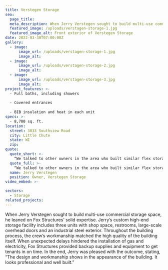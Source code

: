 ```yaml
---
title: Verstegen Storage
seo:
  page_title:
  meta_description: When Jerry Verstegen sought to build multi-use commercial storage space, he leaned on Fox Structures’ solid expertise.
  featured_image: /uploads/verstagen-storage-1.jpg
  featured_image_alt: Front exterior of Verstegen Storage
date: 2022-03-30T07:00:00Z
gallery: 
  - image: 
      image_url: /uploads/verstagen-storage-1.jpg
      image_alt:
  - image: 
      image_url: /uploads/verstagen-storage-2.jpg
      image_alt:
  - image: 
      image_url: /uploads/verstagen-storage-3.jpg
      image_alt:
project_features: >-
  - Full baths, including showers
  
  - Covered entrances
  
  - BIB insulation and heat in each unit
specs: >-
  - 8,700 sq. ft.
location:
  street: 3033 Southview Road
  city: Little Chute
  state: WI
  zip:
quote:
  quote_short: >-
    “We talked to other owners in the area who built similar flex storage buildings, and Fox Structures came highly recommended. Their on-site workers were excellent and professional. They kept a clean job site and were hard workers.”
  quote_full: >-
    “We talked to other owners in the area who built similar flex storage buildings, and Fox Structures came highly recommended. Their on-site workers were excellent and professional. They kept a clean job site and were hard workers. Fox Structures’ management team answered questions and provided any information we needed. I would absolutely recommend Fox Structures to others.”
  name: Jerry Verstegen
  position: Owner, Verstegen Storage
video_embed: >-

sectors:
  - Storage
related_projects: 
---
```


When Jerry Verstegen sought to build multi-use commercial storage space, he leaned on Fox Structures’ solid expertise. Jerry’s custom high-end storage facility includes three units with shop space, restrooms, large-scale overhead doors and an industrial steel exterior. Throughout the building process, the crew’s workmanship matched the high quality of the building itself. When unexpected delays hindered the installation of gas and electricity, Fox Structures provided backup supplies and equipment to get tenants in on time. In the end, Jerry was pleased with the outcome, stating, “The design and workmanship shows in the appearance of the building. It looks professional and well built.”
